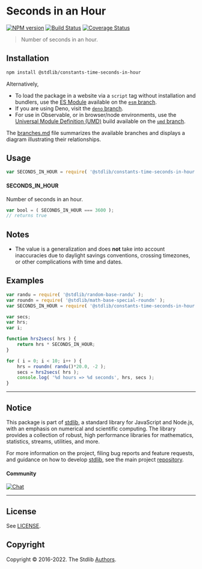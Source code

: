 <!--

@license Apache-2.0

Copyright (c) 2018 The Stdlib Authors.

Licensed under the Apache License, Version 2.0 (the "License");
you may not use this file except in compliance with the License.
You may obtain a copy of the License at

   http://www.apache.org/licenses/LICENSE-2.0

Unless required by applicable law or agreed to in writing, software
distributed under the License is distributed on an "AS IS" BASIS,
WITHOUT WARRANTIES OR CONDITIONS OF ANY KIND, either express or implied.
See the License for the specific language governing permissions and
limitations under the License.

-->

# Seconds in an Hour

[![NPM version][npm-image]][npm-url] [![Build Status][test-image]][test-url] [![Coverage Status][coverage-image]][coverage-url] <!-- [![dependencies][dependencies-image]][dependencies-url] -->

> Number of seconds in an hour.

<section class="installation">

## Installation

```bash
npm install @stdlib/constants-time-seconds-in-hour
```

Alternatively,

-   To load the package in a website via a `script` tag without installation and bundlers, use the [ES Module][es-module] available on the [`esm` branch][esm-url].
-   If you are using Deno, visit the [`deno` branch][deno-url].
-   For use in Observable, or in browser/node environments, use the [Universal Module Definition (UMD)][umd] build available on the [`umd` branch][umd-url].

The [branches.md][branches-url] file summarizes the available branches and displays a diagram illustrating their relationships.

</section>

<section class="usage">

## Usage

```javascript
var SECONDS_IN_HOUR = require( '@stdlib/constants-time-seconds-in-hour' );
```

#### SECONDS_IN_HOUR

Number of seconds in an hour.

```javascript
var bool = ( SECONDS_IN_HOUR === 3600 );
// returns true
```

</section>

<!-- /.usage -->

<section class="notes">

## Notes

-   The value is a generalization and does **not** take into account inaccuracies due to daylight savings conventions, crossing timezones, or other complications with time and dates. 

</section>

<!-- /.notes -->

<section class="examples">

## Examples

<!-- eslint no-undef: "error" -->

```javascript
var randu = require( '@stdlib/random-base-randu' );
var roundn = require( '@stdlib/math-base-special-roundn' );
var SECONDS_IN_HOUR = require( '@stdlib/constants-time-seconds-in-hour' );

var secs;
var hrs;
var i;

function hrs2secs( hrs ) {
    return hrs * SECONDS_IN_HOUR;
}

for ( i = 0; i < 10; i++ ) {
    hrs = roundn( randu()*20.0, -2 );
    secs = hrs2secs( hrs );
    console.log( '%d hours => %d seconds', hrs, secs );
}
```

</section>

<!-- /.examples -->

<!-- Section for related `stdlib` packages. Do not manually edit this section, as it is automatically populated. -->

<section class="related">

</section>

<!-- /.related -->

<!-- Section for all links. Make sure to keep an empty line after the `section` element and another before the `/section` close. -->


<section class="main-repo" >

* * *

## Notice

This package is part of [stdlib][stdlib], a standard library for JavaScript and Node.js, with an emphasis on numerical and scientific computing. The library provides a collection of robust, high performance libraries for mathematics, statistics, streams, utilities, and more.

For more information on the project, filing bug reports and feature requests, and guidance on how to develop [stdlib][stdlib], see the main project [repository][stdlib].

#### Community

[![Chat][chat-image]][chat-url]

---

## License

See [LICENSE][stdlib-license].


## Copyright

Copyright &copy; 2016-2022. The Stdlib [Authors][stdlib-authors].

</section>

<!-- /.stdlib -->

<!-- Section for all links. Make sure to keep an empty line after the `section` element and another before the `/section` close. -->

<section class="links">

[npm-image]: http://img.shields.io/npm/v/@stdlib/constants-time-seconds-in-hour.svg
[npm-url]: https://npmjs.org/package/@stdlib/constants-time-seconds-in-hour

[test-image]: https://github.com/stdlib-js/constants-time-seconds-in-hour/actions/workflows/test.yml/badge.svg?branch=main
[test-url]: https://github.com/stdlib-js/constants-time-seconds-in-hour/actions/workflows/test.yml?query=branch:main

[coverage-image]: https://img.shields.io/codecov/c/github/stdlib-js/constants-time-seconds-in-hour/main.svg
[coverage-url]: https://codecov.io/github/stdlib-js/constants-time-seconds-in-hour?branch=main

<!--

[dependencies-image]: https://img.shields.io/david/stdlib-js/constants-time-seconds-in-hour.svg
[dependencies-url]: https://david-dm.org/stdlib-js/constants-time-seconds-in-hour/main

-->

[chat-image]: https://img.shields.io/gitter/room/stdlib-js/stdlib.svg
[chat-url]: https://gitter.im/stdlib-js/stdlib/

[stdlib]: https://github.com/stdlib-js/stdlib

[stdlib-authors]: https://github.com/stdlib-js/stdlib/graphs/contributors

[umd]: https://github.com/umdjs/umd
[es-module]: https://developer.mozilla.org/en-US/docs/Web/JavaScript/Guide/Modules

[deno-url]: https://github.com/stdlib-js/constants-time-seconds-in-hour/tree/deno
[umd-url]: https://github.com/stdlib-js/constants-time-seconds-in-hour/tree/umd
[esm-url]: https://github.com/stdlib-js/constants-time-seconds-in-hour/tree/esm
[branches-url]: https://github.com/stdlib-js/constants-time-seconds-in-hour/blob/main/branches.md

[stdlib-license]: https://raw.githubusercontent.com/stdlib-js/constants-time-seconds-in-hour/main/LICENSE

</section>

<!-- /.links -->
